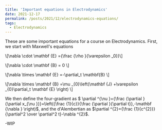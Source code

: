 ```yaml
---
title: 'Important equations in Electrodynamics'
date: 2021-12-17
permalink: /posts/2021/12/electrodynamics-equations/
tags:
  - Electrodynamics
---
```


These are some important equations for a course on Electrodynamics. First, we start with Maxwell's equations

\\[\nabla \cdot \mathbf {E} ={\frac {\rho }{\varepsilon _0}}\\]

\\[\nabla \cdot \mathbf {B} = 0 \\]

\\[\nabla \times \mathbf {E} =-\partial_t \mathbf{B} \\]

\\[\nabla \times \mathbf {B} =\mu _{0}\left(\mathbf {J} +\varepsilon _{0}\partial_t \mathbf {E} \right) \\]

We then define the four-gradient as $ \partial ^{\nu }={\frac {\partial }{\partial x_{\nu }}}=\left({\frac {1}{c}}{\frac {\partial }{\partial t}},-\mathbf {\nabla } \right)$, and the d'Alembertian as $\partial ^{2}={\frac {1}{c^{2}}}{\partial^2 \over \partial^2 t}-\nabla ^{2}$. 

-WIP